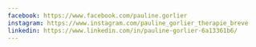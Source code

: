 ```yaml
---
facebook: https://www.facebook.com/pauline.gorlier
instagram: https://www.instagram.com/pauline_gorlier_therapie_breve
linkedin: https://www.linkedin.com/in/pauline-gorlier-6a13361b6/
---
```

